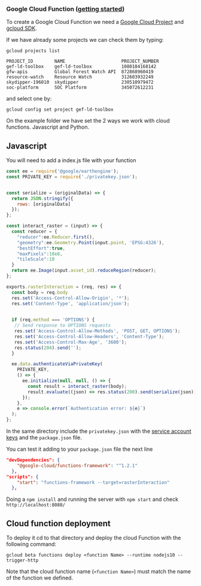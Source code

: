 ### Google Cloud Function ([getting started](https://medium.com/@timhberry/getting-started-with-python-for-google-cloud-functions-646a8cddbb33))

To create a Google Cloud Function we need a [Google Cloud Project](https://cloud.google.com/resource-manager/docs/creating-managing-projects) and [gcloud SDK](https://cloud.google.com/sdk/docs/).

If we have already some projects we can check them by typing:

`gcloud projects list`

```
PROJECT_ID        NAME                     PROJECT_NUMBER
gef-ld-toolbox    gef-ld-toolbox           1080184168142
gfw-apis          Global Forest Watch API  872868960419
resource-watch    Resource Watch           312603932249
skydipper-196010  skydipper                230510979472
soc-platform      SOC Platform             345072612231
```

and select one by:

`gcloud config set project gef-ld-toolbox`

On the example folder we have set the 2 ways we work with cloud functions. Javascript and Python.

## Javascript

You will need to add a index.js file with your function

```javascript
const ee = require('@google/earthengine');
const PRIVATE_KEY = require('./privatekey.json');


const serialize = (originalData) => {
  return JSON.stringify({
    rows: [originalData]
  });
};

const interact_raster = (input) => {
  const reducer = {
    "reducer":ee.Reducer.first(), 
    "geometry":ee.Geometry.Point(input.point, 'EPSG:4326'), 
    "bestEffort":true, 
    "maxPixels":10e8, 
    "tileScale":10
  }
  return ee.Image(input.asset_id).reduceRegion(reducer);
};

exports.rasterInteraction = (req, res) => {
  const body = req.body
  res.set('Access-Control-Allow-Origin', '*');
  res.set('Content-Type', 'application/json');
  

  if (req.method === 'OPTIONS') {
   // Send response to OPTIONS requests
   res.set('Access-Control-Allow-Methods', 'POST, GET, OPTIONS');
   res.set('Access-Control-Allow-Headers', 'Content-Type');
   res.set('Access-Control-Max-Age', '3600');
   res.status(204).send('');
  }

  ee.data.authenticateViaPrivateKey(
    PRIVATE_KEY,
    () => {
      ee.initialize(null, null, () => {
        const result = interact_raster(body);
        result.evaluate((json) => res.status(200).send(serialize(json)));
      });
    }, 
    e => console.error(`Authentication error: ${e}`)
  );
};

```

In the same directory include the `privatekey.json` with the [service account keys](https://cloud.google.com/iam/docs/creating-managing-service-account-keys) and the `package.json` file.

You can test it adding to your `package.json` file the next line

```json  
"devDependencies": {
    "@google-cloud/functions-framework": "^1.2.1"
  },
"scripts": {
    "start": "functions-framework --target=rasterInteraction"
  },
```

Doing a  `npm install` and running the server with `npm start` and check `http://localhost:8080/`

## Cloud function deployment

To deploy it cd to that directory and deploy the cloud Function with the following command:

`gcloud beta functions deploy <function Name> --runtime nodejs10 --trigger-http`

Note that the cloud function name (`<function Name>`) must match the name of the function we defined.
